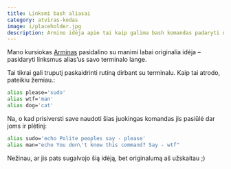 ```yaml
---
title: Linksmi bash aliasai
category: atviras-kodas
image: i/placeholder.jpg
description: Armino idėja apie tai kaip galima bash komandas padaryti ne tokias rimtas.
---
```


Mano kursiokas [Arminas](https://twitter.com/arminas) pasidalino su manimi labai originalia idėja – pasidaryti linksmus alias’us savo terminalo lange.

Tai tikrai gali truputį paskaidrinti rutiną dirbant su terminalu. Kaip tai atrodo, pateikiu žemiau.:

```bash
alias please='sudo'
alias wtf='man'
alias dog='cat'
```

Na, o kad prisiversti save naudoti šias juokingas komandas jis pasiūlė dar joms ir plėtinį:

```bash
alias sudo='echo Polite peoples say - please'
alias man="echo You don\'t know this command? Say - wtf"
```

Nežinau, ar jis pats sugalvojo šią idėją, bet originalumą aš užskaitau ;)
